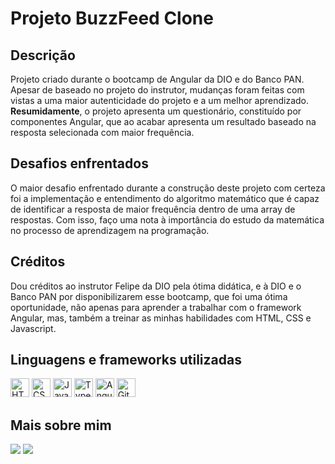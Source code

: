 # Projeto BuzzFeed Clone

## Descrição

Projeto criado durante o bootcamp de Angular da DIO e do Banco PAN. Apesar de baseado no projeto do instrutor, mudanças foram feitas com vistas a uma maior autenticidade do projeto e a um melhor aprendizado. <br>
**Resumidamente**, o projeto apresenta um questionário, constituído por componentes Angular, que ao acabar apresenta um resultado baseado na resposta selecionada com maior frequência.

## Desafios enfrentados

O maior desafio enfrentado durante a construção deste projeto com certeza foi a implementação e entendimento do algoritmo matemático que é capaz de identificar a resposta de maior frequência dentro de uma array de respostas. Com isso, faço uma nota à importância do estudo da matemática no processo de aprendizagem na programação.

## Créditos

Dou créditos ao instrutor Felipe da DIO pela ótima didática, e à DIO e o Banco PAN por disponibilizarem esse bootcamp, que foi uma ótima oportunidade, não apenas para aprender a trabalhar com o framework Angular, mas, também a treinar as minhas habilidades com HTML, CSS e Javascript.

## Linguagens e frameworks utilizadas

<div style="display: inline-block">
  <img alt="HTML" width="30" height="30" src="https://upload.wikimedia.org/wikipedia/commons/3/38/HTML5_Badge.svg" />
  <img alt="CSS" width="30" height="30" src="https://upload.wikimedia.org/wikipedia/commons/6/62/CSS3_logo.svg" />
  <img alt="Javascript" width="30" height="30" src="https://cdn.worldvectorlogo.com/logos/javascript-1.svg" />
  <img alt="Typescript" width="30" height="30" src="https://upload.wikimedia.org/wikipedia/commons/4/4c/Typescript_logo_2020.svg" />
  <img alt="Angular" width="30" height="30" src="https://static-00.iconduck.com/assets.00/angular-icon-483x512-3apnmqn2.png" />
  <img alt="Git" width="30" height="30" src="https://upload.wikimedia.org/wikipedia/commons/3/3f/Git_icon.svg" />
</div>

## Mais sobre mim

<a href="https://www.linkedin.com/in/filipe-vilas-bôas-developer" target="_blank"><img src="https://img.shields.io/badge/-LinkedIn-%230077B5?style=for-the-badge&logo=linkedin&logoColor=white" target="_blank"></a>
<a href="https://github.com/filipesvb" target="_blank"><img src="https://img.shields.io/badge/GitHub-000?style=for-the-badge&logo=github&logoColor=30A3DC" target="_blank" /></a>
